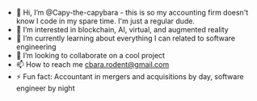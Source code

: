 - 👋 Hi, I’m @Capy-the-capybara - this is so my accounting firm doesn't know I code in my spare time. I'm just a regular dude. 
- 👀 I’m interested in blockchain, AI, virtual, and augmented reality
- 🌱 I’m currently learning about everything I can related to software engineering
- 💞️ I’m looking to collaborate on a cool project
- 📫 How to reach me cbara.rodent@gmail.com
- ⚡ Fun fact: Accountant in mergers and acquisitions by day, software engineer by night
<!---
Capy-the-capybara/Capy-the-capybara is a ✨ special ✨ repository because its `README.md` (this file) appears on your GitHub profile.
You can click the Preview link to take a look at your changes.
--->
